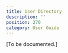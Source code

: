 ```yaml
---
title: User Directory
description: ''
position: 270
category: User Guide
---
```


[To be documented.]
